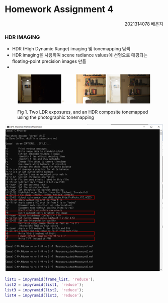 # Homework Assignment 4 

<p align='right'>
  2021314078 배은지
</p>

### HDR IMAGING
- HDR (High Dynamic Range) imaging 및 tonemapping 탐색
- HDR imaging을 사용하여 scene radiance values에 선형으로 매핑되는 floating-point precision images 만듦
- 
<figure>
<p align='center'>
  <img src='./image/01.PNG'>
  <figcaption>Fig 1. Two LDR exposures, and an HDR composite tonemapped using the photographic tonemapping
</p>
</figure>

<p align='center'>
  <img src='./image/dcraw.png' width="500px">
</p>
                                            


```matlab
list1 = impyramid(frame_list, 'reduce');
list2 = impyramid(list1, 'reduce');
list3 = impyramid(list2, 'reduce');
list4 = impyramid(list3, 'reduce');
```
